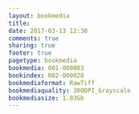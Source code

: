 ```yaml
---
layout: bookmedia
title:
date: 2017-03-13 12:30
comments: true
sharing: true
footer: true
pagetype: bookmedia 
bookmedia: 001-000083
bookindex: 002-000028
bookmediaformat: RawTiff
bookmediaquality: 300DPI_Grayscale
bookmediasize: 1.03Gb
---
```

